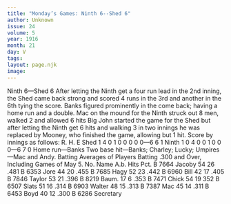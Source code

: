 ```yaml
---
title: "Monday’s Games: Ninth 6--Shed 6"
author: Unknown
issue: 24
volume: 5
year: 1916
month: 21
day: V
tags:
layout: page.njk
image:
---
```

Ninth 6—Shed 6      After letting the Ninth get a four run lead in the 2nd inning, the Shed came back strong and scored 4 runs in the 3rd and another in the 6th tying the score.       Banks figured prominently in the come back; having a home run and a double.    Mac on the mound for the Ninth struck out 8 men, walked 2 and allowed 6 hits   Big John started the game for the Shed but after letting the Ninth get 6 hits and walking 3 in two innings he was replaced by Mooney, who finished the game, allowing but 1 hit.   Score by innings as follows:   R. H. E Shed 1 4 0 1 0 0 0 0 0—6 6 1 Ninth 1 0 4 0 0 1 0 0 0—6 7 0   Home run—Banks   Two base hit—Banks; Charley; Lucky;   Umpires—Mac and Andy.      Batting Averages of Players Batting .300 and Over, Including Games of May 5.      No. Name A.b. Hits Pct. B 7664 Jacoby 54 26 .481 B 6353 Jore 44 20 .455 B 7685 Hagy 52 23 .442 B 6960 Bill 42 17 .405 B 7846 Taylor 53 21 .396 B 8219 Baum. 17 6 .353 B 7471 Chick 54 19 352 B 6507 Slats 51 16 .314 B 6903 Walter 48 15 .313 B 7387 Mac 45 14 .311 B 6453 Boyd 40 12 .300      B 6286 Secretary   


